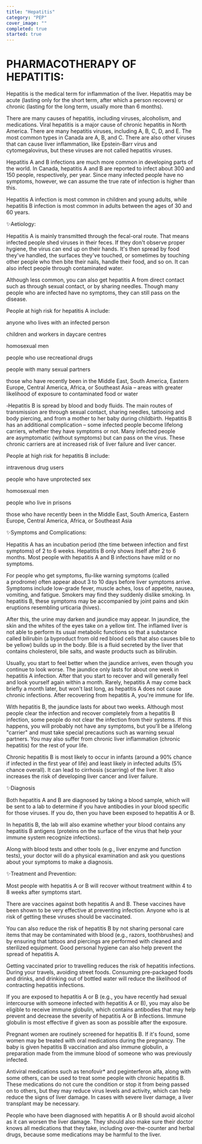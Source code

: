 ```yaml
---
title: "Hepatitis"
category: "PEP"
cover_image: ""
completed: true
started: true
---
```


# PHARMACOTHERAPY OF HEPATITIS:

Hepatitis is the medical term for inflammation of the liver. Hepatitis may be acute (lasting only for the short term, after which a person recovers) or chronic (lasting for the long term, usually more than 6 months).

There are many causes of hepatitis, including viruses, alcoholism, and medications. Viral hepatitis is a major cause of chronic hepatitis in North America. There are many hepatitis viruses, including A, B, C, D, and E. The most common types in Canada are A, B, and C. There are also other viruses that can cause liver inflammation, like Epstein-Barr virus and cytomegalovirus, but these viruses are not called hepatitis viruses.

Hepatitis A and B infections are much more common in developing parts of the world. In Canada, hepatitis A and B are reported to infect about 300 and 150 people, respectively, per year. Since many infected people have no symptoms, however, we can assume the true rate of infection is higher than this.

Hepatitis A infection is most common in children and young adults, while hepatitis B infection is most common in adults between the ages of 30 and 60 years.

✨Aetiology:

Hepatitis A is mainly transmitted through the fecal-oral route. That means infected people shed viruses in their feces. If they don't observe proper hygiene, the virus can end up on their hands. It's then spread by food they've handled, the surfaces they've touched, or sometimes by touching other people who then bite their nails, handle their food, and so on. It can also infect people through contaminated water.

Although less common, you can also get hepatitis A from direct contact such as through sexual contact, or by sharing needles. Though many people who are infected have no symptoms, they can still pass on the disease.

People at high risk for hepatitis A include:

anyone who lives with an infected person

children and workers in daycare centres

homosexual men

people who use recreational drugs

people with many sexual partners

those who have recently been in the Middle East, South America, Eastern Europe, Central America, Africa, or Southeast Asia – areas with greater likelihood of exposure to contaminated food or water

▫️Hepatitis B is spread by blood and body fluids. The main routes of transmission are through sexual contact, sharing needles, tattooing and body piercing, and from a mother to her baby during childbirth. Hepatitis B has an additional complication – some infected people become lifelong carriers, whether they have symptoms or not. Many infected people are asymptomatic (without symptoms) but can pass on the virus. These chronic carriers are at increased risk of liver failure and liver cancer.

People at high risk for hepatitis B include:

intravenous drug users

people who have unprotected sex

homosexual men

people who live in prisons

those who have recently been in the Middle East, South America, Eastern Europe, Central America, Africa, or Southeast Asia

✨Symptoms and Complications:

Hepatitis A has an incubation period (the time between infection and first symptoms) of 2 to 6 weeks. Hepatitis B only shows itself after 2 to 6 months. Most people with hepatitis A and B infections have mild or no symptoms.

For people who get symptoms, flu-like warning symptoms (called a prodrome) often appear about 3 to 10 days before liver symptoms arrive. Symptoms include low-grade fever, muscle aches, loss of appetite, nausea, vomiting, and fatigue. Smokers may find they suddenly dislike smoking. In hepatitis B, these symptoms may be accompanied by joint pains and skin eruptions resembling urticaria (hives).

After this, the urine may darken and jaundice may appear. In jaundice, the skin and the whites of the eyes take on a yellow tint. The inflamed liver is not able to perform its usual metabolic functions so that a substance called bilirubin (a byproduct from old red blood cells that also causes bile to be yellow) builds up in the body. Bile is a fluid secreted by the liver that contains cholesterol, bile salts, and waste products such as bilirubin.

Usually, you start to feel better when the jaundice arrives, even though you continue to look worse. The jaundice only lasts for about one week in hepatitis A infection. After that you start to recover and will generally feel and look yourself again within a month. Rarely, hepatitis A may come back briefly a month later, but won't last long, as hepatitis A does not cause chronic infections. After recovering from hepatitis A, you're immune for life.

With hepatitis B, the jaundice lasts for about two weeks. Although most people clear the infection and recover completely from a hepatitis B infection, some people do not clear the infection from their systems. If this happens, you will probably not have any symptoms, but you'll be a lifelong "carrier" and must take special precautions such as warning sexual partners. You may also suffer from chronic liver inflammation (chronic hepatitis) for the rest of your life.

Chronic hepatitis B is most likely to occur in infants (around a 90% chance if infected in the first year of life) and least likely in infected adults (5% chance overall). It can lead to cirrhosis (scarring) of the liver. It also increases the risk of developing liver cancer and liver failure.

✨Diagnosis

Both hepatitis A and B are diagnosed by taking a blood sample, which will be sent to a lab to determine if you have antibodies in your blood specific for those viruses. If you do, then you have been exposed to hepatitis A or B.

In hepatitis B, the lab will also examine whether your blood contains any hepatitis B antigens (proteins on the surface of the virus that help your immune system recognize infections).

Along with blood tests and other tools (e.g., liver enzyme and function tests), your doctor will do a physical examination and ask you questions about your symptoms to make a diagnosis.

✨Treatment and Prevention:

Most people with hepatitis A or B will recover without treatment within 4 to 8 weeks after symptoms start.

There are vaccines against both hepatitis A and B. These vaccines have been shown to be very effective at preventing infection. Anyone who is at risk of getting these viruses should be vaccinated.

You can also reduce the risk of hepatitis B by not sharing personal care items that may be contaminated with blood (e.g., razors, toothbrushes) and by ensuring that tattoos and piercings are performed with cleaned and sterilized equipment. Good personal hygiene can also help prevent the spread of hepatitis A.

Getting vaccinated prior to travelling reduces the risk of hepatitis infections. During your travels, avoiding street foods. Consuming pre-packaged foods and drinks, and drinking out of bottled water will reduce the likelihood of contracting hepatitis infections.

If you are exposed to hepatitis A or B (e.g., you have recently had sexual intercourse with someone infected with hepatitis A or B), you may also be eligible to receive immune globulin, which contains antibodies that may help prevent and decrease the severity of hepatitis A or B infections. Immune globulin is most effective if given as soon as possible after the exposure.

Pregnant women are routinely screened for hepatitis B. If it's found, some women may be treated with oral medications during the pregnancy. The baby is given hepatitis B vaccination and also immune globulin, a preparation made from the immune blood of someone who was previously infected.

Antiviral medications such as tenofovir\* and peginterferon alfa, along with some others, can be used to treat some people with chronic hepatitis B. These medications do not cure the condition or stop it from being passed on to others, but they may reduce virus levels and activity, which can help reduce the signs of liver damage. In cases with severe liver damage, a liver transplant may be necessary.

People who have been diagnosed with hepatitis A or B should avoid alcohol as it can worsen the liver damage. They should also make sure their doctor knows all medications that they take, including over-the-counter and herbal drugs, because some medications may be harmful to the liver.
